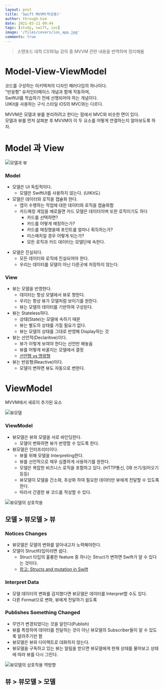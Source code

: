 ```yaml
---
layout: post
title: 'Swift MVVM(작성중)'
author: through.kim
date: 2021-03-11 09:44
tags: [study, swift, ios]
image: '/files/covers/ios_app.jpg'
comments: true
---
```


> 스탠포드 대학 CS193p 강의 중 MVVM 관련 내용을 번역하며 정리해봄

# Model-View-ViewModel

코드를 구성하는 아키텍쳐의 디자인 패러다임의 하나이다.  
"반응형" 유저인터페이스 개념과 함께 작동하며,  
SwiftUI를 학습하기 전에 선행되어야 하는 개념이다.  
UIKit을 사용하는 구식 스타일 iOS의 MVC와는 다르다.  

MVVM은 모델과 뷰를 분리하려고 한다는 점에서 MVC와 비슷한 면이 있다.  
모델과 뷰를 먼저 살펴본 후 MVVM이 이 두 요소를 어떻게 연결하는지 알아보도록 하자.  

# Model 과 View

![모델과 뷰](/files/cs193p/1.png)

### Model

- 모델은 UI 독립적이다.
    + 모델은 SwiftUI를 사용하지 않는다. (UIKit도)
- 모델은 데이터와 로직을 캡슐화 한다.
    + 앱이 수행하는 작업에 대한 데이터와 로직을 캡슐화함
    + 카드매칭 게임을 예로들면 카드 모델은 데이터이며 또한 로직이기도 하다
        + 카드를 선택하면?
        + 카드를 어떻게 매칭하는가?
        + 카드를 매칭했을때 포인트를 얼마나 획득하는가?
        + 미스매치일 경우 어떻게 되는가?
        + 모든 로직과 카드 데이터는 모델단에 속한다.
* 모델은 진실되다.
    - 모든 데이터와 로직에 진실되어야 한다.
    - 우리는 데이터를 모델이 아닌 다른곳에 저장하지 않는다.

### View

- 뷰는 모델을 반영한다.
    + 데이터는 항상 모델에서 뷰로 향한다.
    + 우리는 항상 뷰가 모델처럼 보이기를 원한다.
    + 뷰는 모델의 데이터를 기반하여 구성된다.
- 뷰는 Stateless하다.
    + 상태(State)는 모델에 속하기 때문
    + 뷰는 별도의 상태를 가질 필요가 없다.
    + 뷰는 모델의 상태를 그대로 반영해 Display하는 것
- 뷰는 선언적(Declaritive)이다.
    + 뷰가 이렇게 보여야 한다는 선언만 해놓음
    + 뷰를 어떻게 바꿀지는 모델에서 결정
    + [선언형 vs 명령형](https://ui.dev/imperative-vs-declarative-programming/)
- 뷰는 반응형(Reactive)이다.
    + 모델이 변하면 뷰도 자동으로 변한다.

# ViewModel

MVVM에서 새로이 추가된 요소

![뷰모델](/files/cs193p/2.png)

### ViewModel
- 뷰모델은 뷰와 모델을 서로 바인딩한다.
    + 모델이 변화하면 뷰가 반영할 수 있도록 한다.
- 뷰모델은 인터프리터이다.
    + 뷰를 위해 모델을 Interpreting한다.
    + 뷰를 선언적으로 매우 심플하게 사용하기를 원한다.
    + 모델은 복잡한 비즈니스 로직을 포함하고 있다. (HTTP통신, DB 쓰기/읽어오기 등등)
    + 뷰모델이 모델을 간소화, 추상화 하여 필요한 데이터만 뷰에게 전달할 수 있도록 한다.
    + 따라서 간결한 뷰 코드를 작성할 수 있다.

![뷰모델의 상호작용](/files/cs193p/3.png)

## 모델 > 뷰모델 > 뷰

### Notices Changes
- 뷰모델은 모델의 변화를 알아내고자 노력해야한다.
- 모델이 Struct타입이라면 쉽다.
    + Struct 타입의 훌륭한 feature 중 하나는 Struct가 변하면 Swift가 알 수 있다는 것이다.
    + [참고: Structs and mutation in Swift](https://chris.eidhof.nl/post/structs-and-mutation-in-swift/)

### Interpret Data
- 모델 데이터의 변화를 감지했다면 뷰모델은 데이터를 Interpret할 수도 있다.
- 다른 Format으로 변화, 뷰에게 전달하기 쉽도록

### Publishes Something Changed
- 무언가 변경되었다는 것을 알린다(Publish)
- 뷰를 특정하여 데이터를 전달하는 것이 아닌 뷰모델의 Subscriber들이 알 수 있도록 알려주기만 함
- 뷰모델은 뷰와 다이렉트로 대화하지 않는다.
- 뷰모델을 구독하고 있는 뷰는 알림을 받으면 뷰모델에게 현재 상태를 물어보고 상태에 따라 뷰를 다시 그린다.

![뷰모델의 상호작용 역방향](/files/cs193p/4.png)

## 뷰 > 뷰모델 > 모델



